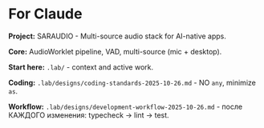 # For Claude

**Project:** SARAUDIO - Multi-source audio stack for AI-native apps.

**Core:** AudioWorklet pipeline, VAD, multi-source (mic + desktop).

**Start here:** `.lab/` - context and active work.

**Coding:** `.lab/designs/coding-standards-2025-10-26.md` - NO `any`, minimize `as`.

**Workflow:** `.lab/designs/development-workflow-2025-10-26.md` - после КАЖДОГО изменения: typecheck → lint → test.
